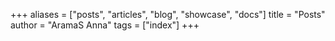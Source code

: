 +++
aliases = ["posts", "articles", "blog", "showcase", "docs"]
title = "Posts"
author = "AramaS Anna"
tags = ["index"]
+++
